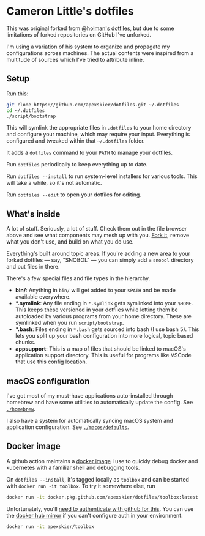 # Cameron Little's dotfiles

This was original forked from [@holman's dotfiles](https://github.com/holman/dotfiles),
but due to some limitations of forked repositories on GitHub I've unforked.

I'm using a variation of his system to organize and propagate my configurations
across machines. The actual contents were inspired from a multitude of sources
which I've tried to attribute inline.

## Setup

Run this:

```sh
git clone https://github.com/apexskier/dotfiles.git ~/.dotfiles
cd ~/.dotfiles
./script/bootstrap
```

This will symlink the appropriate files in `.dotfiles` to your home directory
and configure your machine, which may require your input. Everything is
configured and tweaked within that `~/.dotfiles` folder.

It adds a `dotfiles` command to your `PATH` to manage your dotfiles.

Run `dotfiles` periodically to keep everything up to date.

Run `dotfiles --install` to run system-level installers for various tools. This
will take a while, so it's not automatic.

Run `dotfiles --edit` to open your dotfiles for editing.

## What's inside

A lot of stuff. Seriously, a lot of stuff. Check them out in the file browser
above and see what components may mesh up with you.
[Fork it](https://github.com/apexskier/dotfiles/fork), remove what you don't
use, and build on what you do use.

Everything's built around topic areas. If you're adding a new area to your
forked dotfiles — say, "SNOBOL" — you can simply add a `snobol` directory and
put files in there.

There's a few special files and file types in the hierarchy.

- **bin/**: Anything in `bin/` will get added to your `$PATH` and be made
  available everywhere.
- **\*.symlink**: Any file ending in `*.symlink` gets symlinked into your
  `$HOME`. This keeps these versioned in your dotfiles while letting them be
  autoloaded by various programs from your home directory. These are symlinked
  when you run `script/bootstrap`.
- **\*.bash**: Files ending in `*.bash` gets sourced into bash (I use bash 5).
  This lets you split up your bash configuration into more logical, topic based
  chunks.
- **appsupport**: This is a map of files that should be linked to macOS's
  application support directory. This is useful for programs like VSCode that
  use this config location.
  
## macOS configuration

I've got most of my must-have applications auto-installed through homebrew and
have some utilities to automatically update the config. See
[`./homebrew`](./homebrew).

I also have a system for automatically syncing macOS system and application
configuration. See [`./macos/defaults`](./macos/defaults/README.md).

## Docker image

A github action maintains a
[docker image](https://github.com/apexskier/dotfiles/packages/158802) I use to
quickly debug docker and kubernetes with a familiar shell and debugging tools.

On `dotfiles --install`, it's tagged locally as `toolbox` and can be started with
`docker run -it toolbox`. To try it somewhere else, run

```sh
docker run -it docker.pkg.github.com/apexskier/dotfiles/toolbox:latest
```

Unfortunately, you'll [need to authenticate with github for this](https://github.community/t5/GitHub-API-Development-and/Download-from-Github-Package-Registry-without-authentication/td-p/35255).
You can use the [docker hub mirror](https://hub.docker.com/repository/docker/apexskier/toolbox)
if you can't configure auth in your environment.

```sh
docker run -it apexskier/toolbox
```
